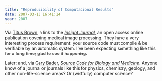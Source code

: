 ```yaml
---
title: "Reproducibility of Computational Results"
date: 2007-03-10 16:41:14
year: 2007
---
```

Via <a href="http://ivory.idyll.org/blog/">Titus Brown</a>, a link to the <em><a href="http://www.insight-journal.org">Insight Journal</a></em>, an open access online publication covering medical image processing. They have a very interesting process requirement: your source code must compile & be verifiable by an automatic system.  I've been expecting something like this for a long time; glad to see it happening.

Later: and, via <a href="http://baderlab.org/">Gary Bader</a>, <em><a href="http://www.scfbm.org/">Source Code for Biology and Medicine</a></em>.  Anyone know of a journal or journals like this for physics, chemistry, geology, and other non-life-science areas?  Or (wistfully) computer science?

